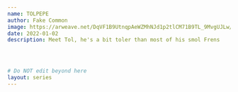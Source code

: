 ```yaml
---
name: TOLPEPE
author: Fake Common
image: https://arweave.net/DqVF1B9UtnqpAeWZMhNJd1p2tlCM71B9TL_9MvgUJLw/fx7ec6_image.gif
date: 2022-01-02
description: Meet Tol, he's a bit toler than most of his smol Frens




# Do NOT edit beyond here
layout: series
---
```

